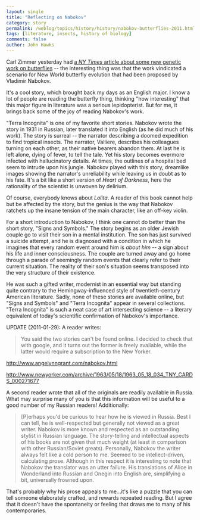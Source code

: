 ```yaml
---
layout: single 
title: "Reflecting on Nabokov" 
category: story
permalink: /weblog/topics/history/history/nabokov-butterflies-2011.html
tags: [literature, insects, history of biology] 
comments: false 
author: John Hawks 
---
```



Carl Zimmer yesterday had <a href="http://www.nytimes.com/2011/02/01/science/01butterfly.html">a <i>NY Times</i> article about some new genetic work on butterflies</a> -- the interesting thing was that the work vindicated a scenario for New World butterfly evolution that had been proposed by Vladimir Nabokov. 

It's a cool story, which brought back my days as an English major. I know a lot of people are reading the butterfly thing, thinking "how interesting" that this major figure in literature was a serious lepidopterist. But for me, it brings back some of the joy of reading Nabokov's work. 

"Terra Incognita" is one of my favorite short stories. Nabokov wrote the story in 1931 in Russian, later translated it into English (as he did much of his work). The story is surreal -- the narrator describing a doomed expedition to find tropical insects. The narrator, Valliere, describes his colleagues turning on each other, as their native bearers abandon them. At last he is left alone, dying of fever, to tell the tale. Yet his story becomes evermore infected with hallucinatory details. At times, the outlines of a hospital bed seem to intrude upon his jungle. Nabokov played with this story, dreamlike images showing the narrator's unreliability while leaving us in doubt as to his fate. It's a bit like a short version of <i>Heart of Darkness</i>, here the rationality of the scientist is unwoven by delirium. 

Of course, everybody knows about <i>Lolita</i>. A reader of this book cannot help but be affected by the story, but the genius is the way that Nabokov ratchets up the insane tension of the main character, like an off-key violin. 

For a short introduction to Nabokov, I think one cannot do better than the short story, "Signs and Symbols." The story begins as an older Jewish couple go to visit their son in a mental institution. The son has just survived a suicide attempt, and he is diagnosed with a condition in which he imagines that every random event around him is <i>about him</i> -- a sign about his life and inner consciousness. The couple are turned away and go home through a parade of seemingly random events that clearly refer to their current situation. The reality of their son's situation seems transposed into the very structure of their existence. 

He was such a gifted writer, modernist in an essential way but standing quite contrary to the Hemingway-influenced style of twentieth-century American literature. Sadly, none of these stories are available online, but "Signs and Symbols" and "Terra Incognita" appear in several collections. "Terra Incognita" is such a neat case of art intersecting science -- a literary equivalent of today's scientific confirmation of Nabokov's importance. 

UPDATE (2011-01-29): A reader writes: 

<blockquote>You said the two stories can't be found online. I decided to check that with google, and it turns out the former is freely available, while the latter would require a subscription to the New Yorker.</blockquote>

http://www.angelynngrant.com/nabokov.html

http://www.newyorker.com/archive/1963/05/18/1963_05_18_034_TNY_CARDS_000271677

A second reader wrote that all of the originals are readily available in Russia. What may surprise many of you is that this information will be useful to a good number of my Russian readers! Additionally: 

<blockquote>[P]erhaps you'd be curious to hear how he is viewed in Russia. Best I can tell, he is well-respected but generally not viewed as a great writer. Nabokov is more known and respected as an outstanding stylist in Russian language. The story-telling and intellectual aspects of his books are not given that much weight (at least in comparison with other Russian/Soviet greats). Personally, Nabokov the writer always felt like a cold person to me. Seemed to be intellect-driven, calculating prose. Although in this respect it is interesting to note that Nabokov the translator was an utter failure. His translations of Alice in Wonderland into Russian and Onegin into English are, simplifying a bit, universally frowned upon.</blockquote>

That's probably why his prose appeals to me...it's like a puzzle that you can tell someone elaborately crafted, and rewards repeated reading. But I agree that it doesn't have the spontaneity or feeling that draws me to many of his contemporaries. 


